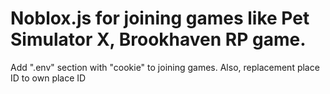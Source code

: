 # Noblox.js for joining games like Pet Simulator X, Brookhaven RP game.

Add ".env" section with "cookie" to joining games. Also, replacement place ID to own place ID